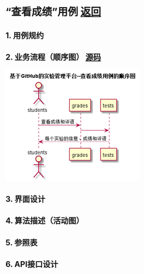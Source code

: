 ﻿<!-- markdownlint-disable MD033-->
<!-- 禁止MD033类型的警告 https://www.npmjs.com/package/markdownlint -->

# “查看成绩”用例 [返回](./README.md)
## 1. 用例规约

## 2. 业务流程（顺序图） [源码](../../../test6/src/sequence查看成绩.puml)
![sequence1](./sequence查看成绩.png) 

## 3. 界面设计

## 4. 算法描述（活动图）

## 5. 参照表

## 6. API接口设计